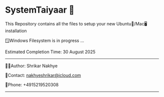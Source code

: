 # SystemTaiyaar 🚀
This Repository contains all the files to setup your new Ubuntu🐧/Mac🖥️  installation

🪟Windows Filesystem is in progress ...

Estimated Completion Time: 30 August 2025

---

👶🏻Author: Shrikar Nakhye

📧Contact: nakhyeshrikar@icloud.com

📱Phone: +4915219520308

---
